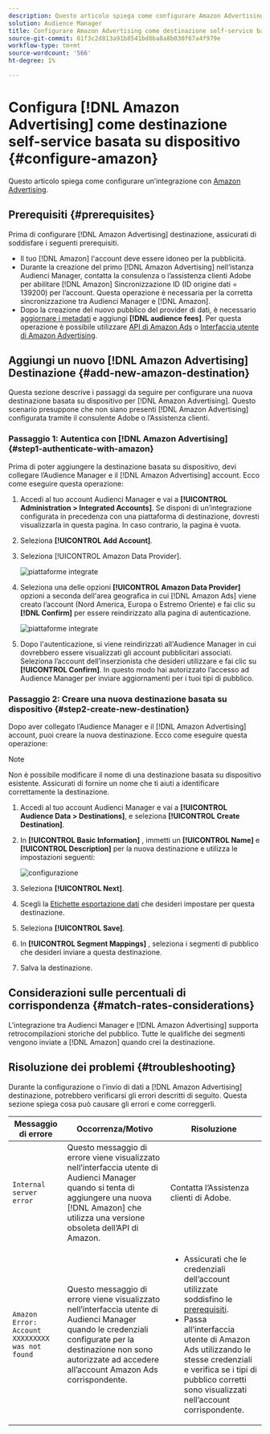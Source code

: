 ```yaml
---
description: Questo articolo spiega come configurare Amazon Advertising per le integrazioni nuove ed esistenti.
solution: Audience Manager
title: Configurare Amazon Advertising come destinazione self-service basata su dispositivo
source-git-commit: 01f3c2d813a91b8541bd8ba8a8b030f67a4f979e
workflow-type: tm+mt
source-wordcount: '566'
ht-degree: 1%

---
```



# Configura [!DNL Amazon Advertising] come destinazione self-service basata su dispositivo {#configure-amazon}

Questo articolo spiega come configurare un’integrazione con [Amazon Advertising](https://advertising.amazon.com/API/docs/en-us).

## Prerequisiti {#prerequisites}

Prima di configurare [!DNL Amazon Advertising] destinazione, assicurati di soddisfare i seguenti prerequisiti.

* Il tuo [!DNL Amazon] l&#39;account deve essere idoneo per la pubblicità.
* Durante la creazione del primo [!DNL Amazon Advertising] nell’istanza Audienci Manager, contatta la consulenza o l’assistenza clienti Adobe per abilitare [!DNL Amazon] Sincronizzazione ID (ID origine dati = 139200) per l’account. Questa operazione è necessaria per la corretta sincronizzazione tra Audienci Manager e [!DNL Amazon].
* Dopo la creazione del nuovo pubblico del provider di dati, è necessario [aggiornare i metadati](https://advertising.amazon.com/API/docs/en-us/data-provider/openapi#tag/Metadata/paths/~1v2~1dp~1audiencemetadata~1%7BaudienceId%7D/put) e aggiungi **[!DNL audience fees]**. Per questa operazione è possibile utilizzare [API di Amazon Ads](https://advertising.amazon.com/API/docs/en-us/guides/onboarding/apply-for-access) o [Interfaccia utente di Amazon Advertising](https://advertising.amazon.com/).

## Aggiungi un nuovo [!DNL Amazon Advertising] Destinazione {#add-new-amazon-destination}

Questa sezione descrive i passaggi da seguire per configurare una nuova destinazione basata su dispositivo per [!DNL Amazon Advertising]. Questo scenario presuppone che non siano presenti [!DNL Amazon Advertising] configurata tramite il consulente Adobe o l’Assistenza clienti.

### Passaggio 1: Autentica con [!DNL Amazon Advertising] {#step1-authenticate-with-amazon}

Prima di poter aggiungere la destinazione basata su dispositivo, devi collegare l’Audience Manager e il [!DNL Amazon Advertising] account. Ecco come eseguire questa operazione:

1. Accedi al tuo account Audienci Manager e vai a **[!UICONTROL Administration > Integrated Accounts]**. Se disponi di un’integrazione configurata in precedenza con una piattaforma di destinazione, dovresti visualizzarla in questa pagina. In caso contrario, la pagina è vuota.
1. Seleziona **[!UICONTROL Add Account]**.
1. Seleziona [!UICONTROL Amazon Data Provider].

   ![piattaforme integrate](assets/dbd-amazon-without-options.png)

1. Seleziona una delle opzioni **[!UICONTROL Amazon Data Provider]** opzioni a seconda dell&#39;area geografica in cui [!DNL Amazon Ads] viene creato l’account (Nord America, Europa o Estremo Oriente) e fai clic su **[!DNL Confirm]** per essere reindirizzato alla pagina di autenticazione.

   ![piattaforme integrate](assets/dbd-amazon-with-options.png)

1. Dopo l&#39;autenticazione, si viene reindirizzati all&#39;Audience Manager in cui dovrebbero essere visualizzati gli account pubblicitari associati. Seleziona l’account dell’inserzionista che desideri utilizzare e fai clic su **[!UICONTROL Confirm]**. In questo modo hai autorizzato l’accesso ad Audience Manager per inviare aggiornamenti per i tuoi tipi di pubblico.

### Passaggio 2: Creare una nuova destinazione basata su dispositivo {#step2-create-new-destination}

Dopo aver collegato l’Audience Manager e il [!DNL Amazon Advertising] account, puoi creare la nuova destinazione. Ecco come eseguire questa operazione:

>[!NOTE]
>
>Non è possibile modificare il nome di una destinazione basata su dispositivo esistente. Assicurati di fornire un nome che ti aiuti a identificare correttamente la destinazione.

1. Accedi al tuo account Audienci Manager e vai a **[!UICONTROL Audience Data > Destinations]**, e seleziona **[!UICONTROL Create Destination]**.
1. In **[!UICONTROL Basic Information]** , immetti un **[!UICONTROL Name]** e **[!UICONTROL Description]** per la nuova destinazione e utilizza le impostazioni seguenti:

   ![configurazione](assets/dbd-new-account-amazon.png)

1. Seleziona **[!UICONTROL Next]**.
1. Scegli la [Etichette esportazione dati](/help/using/features/data-export-controls.md#controls-labels) che desideri impostare per questa destinazione.
1. Seleziona **[!UICONTROL Save]**.
1. In **[!UICONTROL Segment Mappings]** , seleziona i segmenti di pubblico che desideri inviare a questa destinazione.
1. Salva la destinazione.

## Considerazioni sulle percentuali di corrispondenza {#match-rates-considerations}

L&#39;integrazione tra Audienci Manager e [!DNL Amazon Advertising] supporta retrocompilazioni storiche del pubblico. Tutte le qualifiche dei segmenti vengono inviate a [!DNL Amazon] quando crei la destinazione.

## Risoluzione dei problemi {#troubleshooting}

Durante la configurazione o l’invio di dati a [!DNL Amazon Advertising] destinazione, potrebbero verificarsi gli errori descritti di seguito. Questa sezione spiega cosa può causare gli errori e come correggerli.

| Messaggio di errore | Occorrenza/Motivo | Risoluzione |
|---|---|---|
| `Internal server error` | Questo messaggio di errore viene visualizzato nell’interfaccia utente di Audienci Manager quando si tenta di aggiungere una nuova [!DNL Amazon] che utilizza una versione obsoleta dell’API di Amazon. | Contatta l’Assistenza clienti di Adobe. |
| `Amazon Error: Account XXXXXXXXX was not found` | Questo messaggio di errore viene visualizzato nell’interfaccia utente di Audienci Manager quando le credenziali configurate per la destinazione non sono autorizzate ad accedere all’account Amazon Ads corrispondente. | <ul><li>Assicurati che le credenziali dell’account utilizzate soddisfino le [prerequisiti](#prerequisites).</li><li>Passa all’interfaccia utente di Amazon Ads utilizzando le stesse credenziali e verifica se i tipi di pubblico corretti sono visualizzati nell’account corrispondente. </li></ul> |

